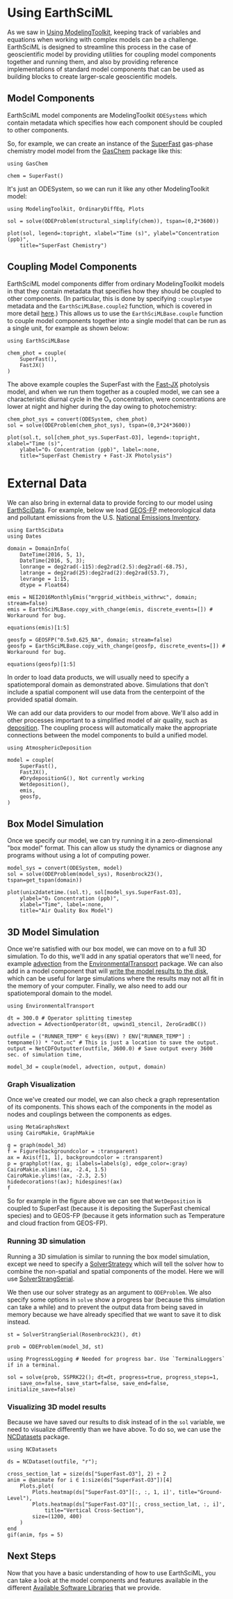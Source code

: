 # Using EarthSciML

As we saw in [Using ModelingToolkit](@ref), keeping track of variables and equations when working with complex models can be a challenge.
EarthSciML is designed to streamline this process in the case of geoscientific model by providing utilities for coupling model components together and running them, and also by providing reference implementations of standard model components that can be used as building blocks to create larger-scale geoscientific models.

## Model Components

EarthSciML model components are ModelingToolkit `ODESystems` which contain metadata which specifies how each component should be coupled to other components.

So, for example, we can create an instance of the [SuperFast](https://gaschem.earthsci.dev/stable/superfast/) gas-phase chemistry model model from the [GasChem](https://gaschem.earthsci.dev/stable/) package like this:

```@example using_earthsciml
using GasChem

chem = SuperFast()
```

It's just an ODESystem, so we can run it like any other ModelingToolkit model:

```@example using_earthsciml
using ModelingToolkit, OrdinaryDiffEq, Plots

sol = solve(ODEProblem(structural_simplify(chem)), tspan=(0,2*3600))

plot(sol, legend=:topright, xlabel="Time (s)", ylabel="Concentration (ppb)",
    title="SuperFast Chemistry")
```

## Coupling Model Components

EarthSciML model components differ from ordinary ModelingToolkit models in that they contain metadata that specifies how they should be coupled to other components.
(In particular, this is done by specifying `:coupletype` metadata and the `EarthSciMLBase.couple2` function, which is covered in more detail [here](https://base.earthsci.dev/dev/composition/).)
This allows us to use the `EarthSciMLBase.couple` function to couple model components together into a single model that can be run as a single unit, for example as shown below:

```@example using_earthsciml
using EarthSciMLBase

chem_phot = couple(
    SuperFast(),
    FastJX()
)
```

The above example couples the SuperFast with the [Fast-JX](https://gaschem.earthsci.dev/stable/api/#GasChem.FastJX-Tuple{}) photolysis model, and when we run them together as a coupled model, we can see a characteristic diurnal cycle in the O₃ concentration, were concentrations are lower at night and higher during the day owing to photochemistry:

```@example using_earthsciml
chem_phot_sys = convert(ODESystem, chem_phot)
sol = solve(ODEProblem(chem_phot_sys), tspan=(0,3*24*3600))

plot(sol.t, sol[chem_phot_sys.SuperFast₊O3], legend=:topright, xlabel="Time (s)", 
    ylabel="O₃ Concentration (ppb)", label=:none, 
    title="SuperFast Chemistry + Fast-JX Photolysis")
```

# External Data

We can also bring in external data to provide forcing to our model using [EarthSciData](https://data.earthsci.dev).
For example, below we load [GEOS-FP](https://data.earthsci.dev/stable/geosfp/) meteorological data and pollutant emissions from the U.S. [National Emissions Inventory](https://data.earthsci.dev/stable/nei2016/).

```@example using_earthsciml
using EarthSciData
using Dates

domain = DomainInfo(
    DateTime(2016, 5, 1),
    DateTime(2016, 5, 3);
    lonrange = deg2rad(-115):deg2rad(2.5):deg2rad(-68.75),
    latrange = deg2rad(25):deg2rad(2):deg2rad(53.7),
    levrange = 1:15,
    dtype = Float64)

emis = NEI2016MonthlyEmis("mrggrid_withbeis_withrwc", domain; stream=false)
emis = EarthSciMLBase.copy_with_change(emis, discrete_events=[]) # Workaround for bug.

equations(emis)[1:5]
```

```@example using_earthsciml
geosfp = GEOSFP("0.5x0.625_NA", domain; stream=false)
geosfp = EarthSciMLBase.copy_with_change(geosfp, discrete_events=[]) # Workaround for bug.

equations(geosfp)[1:5]
```

In order to load data products, we will usually need to specify a spatiotemporal domain as demonstrated above.
Simulations that don't include a spatial component will use data from the centerpoint of the provided spatial domain.

We can add our data providers to our model from above.
We'll also add in other processes important to a simplified model of air quality, such as [deposition](https://deposition.earthsci.dev/stable/).
The coupling process will automatically make the appropriate connections between the model components to build a unified model.

```@example using_earthsciml
using AtmosphericDeposition

model = couple(
    SuperFast(),
    FastJX(),
    #DrydepositionG(), Not currently working
    Wetdeposition(),
    emis,
    geosfp,
)
```
## Box Model Simulation

Once we specify our model, we can try running it in a zero-dimensional "box model" format. 
This can allow us study the dynamics or diagnose any programs without using a lot of computing power.

```@example using_earthsciml
model_sys = convert(ODESystem, model)
sol = solve(ODEProblem(model_sys), Rosenbrock23(), tspan=get_tspan(domain))

plot(unix2datetime.(sol.t), sol[model_sys.SuperFast₊O3],
    ylabel="O₃ Concentration (ppb)", 
    xlabel="Time", label=:none, 
    title="Air Quality Box Model")
```

## 3D Model Simulation

Once we're satisfied with our box model, we can move on to a full 3D simulation.
To do this, we'll add in any spatial operators that we'll need, for example [advection](https://transport.earthsci.dev/stable/advection/) from the [EnvironmentalTransport](https://transport.earthsci.dev/stable/) package.
We can also add in a model component that will [write the model results to the disk](https://data.earthsci.dev/dev/api/#EarthSciData.NetCDFOutputter),
which can be useful for large simulations where the results may not all fit in the memory of your computer.
Finally, we also need to add our spatiotemporal domain to the model.

```@example using_earthsciml
using EnvironmentalTransport

dt = 300.0 # Operator splitting timestep
advection = AdvectionOperator(dt, upwind1_stencil, ZeroGradBC())

outfile = ("RUNNER_TEMP" ∈ keys(ENV) ? ENV["RUNNER_TEMP"] : tempname()) * "out.nc" # This is just a location to save the output.
output = NetCDFOutputter(outfile, 3600.0) # Save output every 3600 sec. of simulation time,

model_3d = couple(model, advection, output, domain)
```

### Graph Visualization

Once we've created our model, we can also check a graph representation of its components.
This shows each of the components in the model as nodes and couplings between the components as edges.

```@example using_earthsciml
using MetaGraphsNext
using CairoMakie, GraphMakie

g = graph(model_3d)
f = Figure(backgroundcolor = :transparent)
ax = Axis(f[1, 1], backgroundcolor = :transparent)
p = graphplot!(ax, g; ilabels=labels(g), edge_color=:gray)
CairoMakie.xlims!(ax, -2.4, 1.5)
CairoMakie.ylims!(ax, -2.3, 2.5)
hidedecorations!(ax); hidespines!(ax)
f
```

So for example in the figure above we can see that `WetDeposition` is coupled to SuperFast (because it is depositing the SuperFast chemical species) and to GEOS-FP (because it gets information such as Temperature and cloud fraction from GEOS-FP).

### Running 3D simulation

Running a 3D simulation is similar to running the box model simulation, except we need to specify a [SolverStrategy](https://base.earthsci.dev/stable/api/#EarthSciMLBase.SolverStrategy) which will tell the solver how to combine the non-spatial and spatial components of the model.
Here we will use [SolverStrangSerial](https://base.earthsci.dev/stable/api/#EarthSciMLBase.SolverStrangSerial).

We then use our solver strategy as an argument to `ODEProblem`.
We also specify some options in `solve` show a progress bar (because this simulation can take a while) and to prevent the output data from being saved in memory because we have already specified that we want to save it to disk instead.

```@example using_earthsciml
st = SolverStrangSerial(Rosenbrock23(), dt)

prob = ODEProblem(model_3d, st)

using ProgressLogging # Needed for progress bar. Use `TerminalLoggers` if in a terminal.

sol = solve(prob, SSPRK22(); dt=dt, progress=true, progress_steps=1,
    save_on=false, save_start=false, save_end=false, initialize_save=false)
```

### Visualizing 3D model results

Because we have saved our results to disk instead of in the `sol` variable, we need to visualize differently than we have above. To do so, we can use the [NCDatasets](https://juliageo.org/NCDatasets.jl/stable/) package.

```@example using_earthsciml
using NCDatasets

ds = NCDataset(outfile, "r");

cross_section_lat = size(ds["SuperFast₊O3"], 2) ÷ 2
anim = @animate for i ∈ 1:size(ds["SuperFast₊O3"])[4]
    Plots.plot(
        Plots.heatmap(ds["SuperFast₊O3"][:, :, 1, i]', title="Ground-Level"),
        Plots.heatmap(ds["SuperFast₊O3"][:, cross_section_lat, :, i]', 
            title="Vertical Cross-Section"),
        size=(1200, 400)
    )
end
gif(anim, fps = 5)
```

## Next Steps

Now that you have a basic understanding of how to use EarthSciML, you can take a look at the model components and features available in the different [Available Software Libraries](@ref) that we provide.